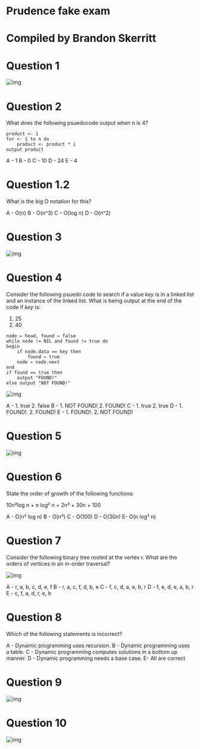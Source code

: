 # Prudence fake exam
# Compiled by Brandon Skerritt

# Question 1

![img](https://i.gyazo.com/188c0feb1e5bd17614060ce63dd578cb.png)

# Question 2

What does the following psuedocode output when n is 4?

```
product <- 1
for <- 1 to n do
    product <- product * i
output product
```

A - 1
B - 0
C - 10
D - 24
E - 4

# Question 1.2

What is the big O notation for this?

A - O(n)
B - O(n^3)
C - O(log n)
D - O(n^2)

# Question 3

![img](https://i.gyazo.com/f8f2fa44680714a671f16b5ffb732251.png)

# Question 4

Consider the following psuedo code to search if a value _key_ is in a linked list and an instance of the linked list. What is being output at the end of the code if _key_ is:
1. 25
2. 40

```
node ← head, found ← false
while node != NIL and found != true do
begin
    if node.data == key then
        found ← true
    node ← node.next
end
if found == true then
    output "FOUND!"
else output "NOT FOUND!"
```

![img](https://i.gyazo.com/1756274502197d913fcdd4b0aba48e26.png)

A - 1. true 2. false
B - 1. NOT FOUND! 2. FOUND!
C - 1. true 2. true
D - 1. FOUND!. 2. FOUND!
E - 1. FOUND!. 2. NOT FOUND!

# Question 5

![img](https://i.gyazo.com/d25f38598ef9ee5d71b5d6cdfc1e5758.png)


# Question 6

State the order of growth of the following functions:

10n²log n + n log² n + 2n³ + 30n + 100

A - O(n² log n)
B - O(n³)
C - O(100)
D - O(30n)
E- O(n log² n)

# Question 7

Consider the following binary tree rooted at the vertex r. What are the orders of vertices in an in-order traversal?


![img](https://i.gyazo.com/73201c2f890e7cdd13059163db64bd5d.png)

A - r, a, b, c, d, e, f
B - r, a, c, f, d, b, e
C - f, c, d, a, e, b, r
D - f, e, d, e, a, b, r
E - c, f, a, d, r, e, b

# Question 8

Which of the following statements is incorrect?

A - Dynamic programming uses recursion.
B - Dynamic programming uses a table.
C - Dynamic programming computes solutions in a bottom up manner.
D - Dynamic programming needs a base case.
E- All are correct

# Question 9

![img](https://i.gyazo.com/55074699d47dece728cab7b2b8a7214e.png)

# Question 10

![img](https://i.gyazo.com/9c4d728a0b78e3f51d2efcccb087f429.png)